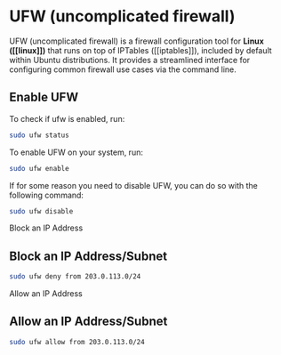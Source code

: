 # UFW (uncomplicated firewall)
UFW (uncomplicated firewall) is a firewall configuration tool for **Linux ([[linux]])** that runs on top of IPTables ([[iptables]]), included by default within Ubuntu distributions. It provides a streamlined interface for configuring common firewall use cases via the command line.

## Enable UFW

To check if ufw is enabled, run:
```bash
sudo ufw status
```

To enable UFW on your system, run:
```bash
sudo ufw enable
```

If for some reason you need to disable UFW, you can do so with the following command:
```bash
sudo ufw disable
```

Block an IP Address

## Block an IP Address/Subnet

```bash
sudo ufw deny from 203.0.113.0/24
```

Allow an IP Address

## Allow an IP Address/Subnet

```bash
sudo ufw allow from 203.0.113.0/24
```
